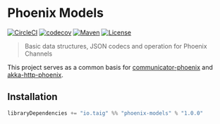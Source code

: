 # Phoenix Models

[![CircleCI](https://circleci.com/gh/Taig/phoenix-models.svg?style=shield)](https://circleci.com/gh/Taig/phoenix-models)
[![codecov](https://codecov.io/gh/Taig/phoenix-models/branch/master/graph/badge.svg)](https://codecov.io/gh/Taig/phoenix-models)
[![Maven](https://img.shields.io/maven-central/v/io.taig/phoenix-models_2.12.svg)](http://search.maven.org/#artifactdetails%7Cio.taig%7phoenix-models_2.12%7C1.0.0%7Cjar)
[![License](https://img.shields.io/badge/license-MIT-blue.svg)](https://raw.githubusercontent.com/Taig/phoenix-models/master/LICENSE)

> Basic data structures, JSON codecs and operation for Phoenix Channels

This project serves as a common basis for [communicator-phoenix][1] and [akka-http-phoenix][2].


## Installation

```scala
libraryDependencies += "io.taig" %% "phoenix-models" % "1.0.0"
```

[1]: https://github.com/Taig/communicator
[2]: https://github.com/Taig/akka-http-phoenix